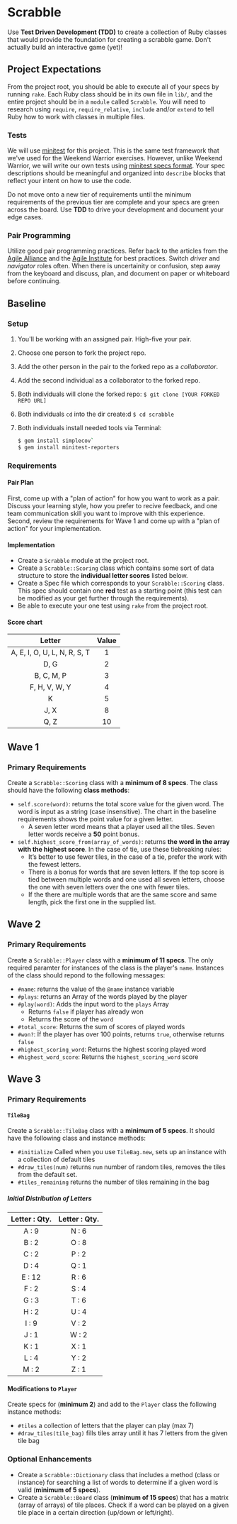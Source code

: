 # Scrabble
Use __Test Driven Development (TDD)__ to create a collection of Ruby classes that would provide the foundation for creating a scrabble game. Don't actually build an interactive game (yet)!

## Project Expectations
From the project root, you should be able to execute all of your specs by running `rake`. Each Ruby class should be in its own file in `lib/`, and the entire project should be in a `module` called `Scrabble`. You will need to research using `require`, `require_relative`, `include` and/or `extend` to tell Ruby how to work with classes in multiple files.

### Tests
We will use [minitest](https://github.com/seattlerb/minitest) for this project. This is the same test framework that we've used for the Weekend Warrior exercises. However, unlike Weekend Warrior, we will write our own tests using [minitest specs format](https://github.com/seattlerb/minitest#specs). Your spec descriptions should be meaningful and organized into `describe` blocks that reflect your intent on how to use the code.

Do not move onto a new tier of requirements until the minimum requirements of the previous tier are complete and your specs are green across the board. Use __TDD__ to drive your development and document your edge cases.

### Pair Programming
Utilize good pair programming practices. Refer back to the articles from the [Agile Alliance](http://guide.agilealliance.org/guide/pairing.html) and the [Agile Institute](http://powersoftwo.agileinstitute.com/2015/02/benefits-of-pair-programming-revisited.html) for best practices. Switch _driver_ and _navigator_ roles often. When there is uncertainity or confusion, step away from the keyboard and discuss, plan, and document on paper or whiteboard before continuing.

## Baseline
### Setup
1. You'll be working with an assigned pair. High-five your pair.
1. Choose one person to fork the project repo.
1. Add the other person in the pair to the forked repo as a _collaborator_.
1. Add the second individual as a collaborator to the forked repo.
1. Both individuals will clone the forked repo: `$ git clone [YOUR FORKED REPO URL]`
1. Both individuals `cd` into the dir create:d `$ cd scrabble`
1. Both individuals install needed tools via Terminal: 

    ```bash
    $ gem install simplecov`
    $ gem install minitest-reporters
    ```

### Requirements
#### Pair Plan
First, come up with a "plan of action" for how you want to work as a pair. Discuss your learning style, how you prefer to recive feedback, and one team communication skill you want to improve with this experience. Second, review the requirements for Wave 1 and come up with a "plan of action" for your implementation.

#### Implementation
- Create a `Scrabble` module at the project root.
- Create a `Scrabble::Scoring` class which contains some sort of data structure to store the **individual letter scores** listed below.
- Create a Spec file which corresponds to your `Scrabble::Scoring` class. This spec should contain one __red__ test as a starting point (this test can be modified as your get further through the requirements).
- Be able to execute your one test using `rake` from the project root.

#### Score chart
|Letter                        | Value|
|:----------------------------:|:----:|
|A, E, I, O, U, L, N, R, S, T  |   1  |
|D, G                          |   2  |
|B, C, M, P                    |   3  |
|F, H, V, W, Y                 |   4  |
|K                             |   5  |
|J, X                          |   8  |
|Q, Z                          |   10 |

## Wave 1
### Primary Requirements
Create a `Scrabble::Scoring` class with a __minimum of 8 specs__. The class should have the following **class methods**:

- `self.score(word)`: returns the total score value for the given word. The word is input as a string (case insensitive). The chart in the baseline requirements shows the point value for a given letter.
  - A seven letter word means that a player used all the tiles. Seven letter words receive a __50__ point bonus.
- `self.highest_score_from(array_of_words)`: returns **the word in the array with the highest score**. In the case of tie, use these tiebreaking rules:
    - It’s better to use fewer tiles, in the case of a tie, prefer the work with the fewest letters.
    - There is a bonus for words that are seven letters. If the top score is tied between multiple words and one used all seven letters, choose the one with seven letters over the one with fewer tiles.
    - If the there are multiple words that are the same score and same length, pick the first one in the supplied list.

## Wave 2
### Primary Requirements
Create a `Scrabble::Player` class with a __minimum of 11 specs__. The only required paramter for instances of the class is the player's `name`. Instances of the class should repond to the following messages:

- `#name`: returns the value of the `@name` instance variable
- `#plays`: returns an Array of the words played by the player
- `#play(word)`: Adds the input word to the `plays` Array
    - Returns `false` if player has already won
    - Returns the score of the `word`
- `#total_score`: Returns the sum of scores of played words
- `#won?`: If the player has over 100 points, returns `true`, otherwise returns `false`
- `#highest_scoring_word`: Returns the highest scoring played word
- `#highest_word_score`: Returns the `highest_scoring_word` score

## Wave 3
### Primary Requirements
#### `TileBag`
Create a `Scrabble::TileBag` class with a __minimum of 5 specs__. It should have the following class and instance methods:

- `#initialize` Called when you use `TileBag.new`, sets up an instance with a collection of default tiles
- `#draw_tiles(num)` returns `num` number of random tiles, removes the tiles from the default set.
- `#tiles_remaining` returns the number of tiles remaining in the bag

##### Initial Distribution of Letters
| Letter : Qty. | Letter : Qty. |
|:------:|:-----:|
| A : 9  | N : 6 |
| B : 2  | O : 8 |
| C : 2  | P : 2 |
| D : 4  | Q : 1 |
| E : 12 | R : 6 |
| F : 2  | S : 4 |
| G : 3  | T : 6 |
| H : 2  | U : 4 |
| I : 9  | V : 2 |
| J : 1  | W : 2 |
| K : 1  | X : 1 |
| L : 4  | Y : 2 |
| M : 2  | Z : 1 |

#### Modifications to `Player`
Create specs for (__minimum 2__) and add to the `Player` class the following instance methods:

- `#tiles` a collection of letters that the player can play (max 7)
- `#draw_tiles(tile_bag)` fills tiles array until it has 7 letters from the given tile bag

### Optional Enhancements
- Create a `Scrabble::Dictionary` class that includes a method (class or instance) for searching a list of words to determine if a given word is valid (__minimum of 5 specs__).
- Create a `Scrabble::Board` class (__minimum of 15 specs__) that has a matrix (array of arrays) of tile places. Check if a word can be played on a given tile place in a certain direction (up/down or left/right).

